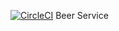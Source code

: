 [![CircleCI](https://circleci.com/gh/jvilaverde/beer-service.svg?style=svg)](https://circleci.com/gh/jvilaverde/beer-service)
Beer Service

